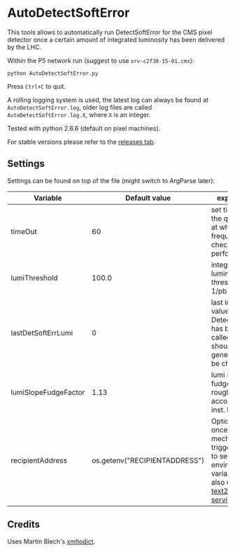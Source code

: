 # AutoDetectSoftError

This tools allows to automatically run DetectSoftError for the CMS pixel detector once a certain amount of integrated luminosity has been delivered by the LHC.

Within the P5 network run (suggest to use ```srv-c2f38-15-01.cms```):
```
python AutoDetectSoftError.py
```

Press ```Ctrl+C``` to quit.

A rolling logging system is used, the latest log can always be found at ```AutoDetectSoftError.log```, older log files are called ```AutoDetectSoftError.log.X```, where ```X``` is an integer.

Tested with python 2.6.6 (default on pixel machines).

For stable versions please refer to the [releases tab](../../releases).

## Settings

Settings can be found on top of the file (might switch to ArgParse later):

| Variable | Default value | explanation |
| -------- | ------------- | ----------- |
| timeOut  | 60            | set time out for the query, i.e. at which frequency the check is performed |
| lumiThreshold | 100.0    | integrated luminosity threshold in 1/pb |
| lastDetSoftErrLumi | 0   | last int. lumi value DetectSoftError has been called (this should generally not be changed) |
| lumiSlopeFudgeFactor | 1.13 | lumi slope fudge factor to roughly account for inst. lumi slope |
| recipientAddress | os.getenv("RECIPIENTADDRESS") | Optional email once mechanism triggered, need to set shell environment variable. Can also use [text2sms service](https://espace.cern.ch/mmmservices-help/RSSPhonebookSMS/Pages/SMSViaEmail.aspx) |

## Credits

Uses Martín Blech's [xmltodict](https://github.com/martinblech/xmltodict).
